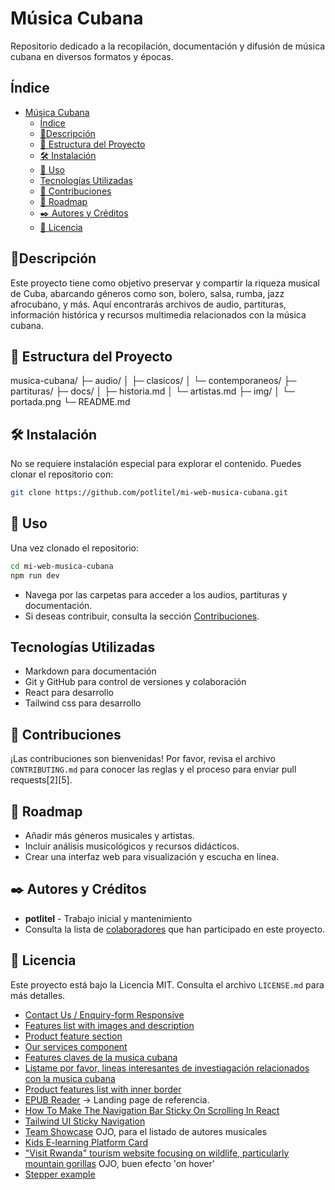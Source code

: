 # Música Cubana

Repositorio dedicado a la recopilación, documentación y difusión de música cubana en diversos formatos y épocas.

## Índice

- [Música Cubana](#música-cubana)
  - [Índice](#índice)
  - [🚦Descripción](#descripción)
  - [📂 Estructura del Proyecto](#-estructura-del-proyecto)
  - [🛠️ Instalación](#️-instalación)
  - [🚀 Uso](#-uso)
  - [Tecnologías Utilizadas](#tecnologías-utilizadas)
  - [🤝 Contribuciones](#-contribuciones)
  - [🏃 Roadmap](#-roadmap)
  - [✒️ Autores y Créditos](#️-autores-y-créditos)
  - [📄 Licencia](#-licencia)

## 🚦Descripción

Este proyecto tiene como objetivo preservar y compartir la riqueza musical de Cuba, abarcando géneros como son, bolero, salsa, rumba, jazz afrocubano, y más. Aquí encontrarás archivos de audio, partituras, información histórica y recursos multimedia relacionados con la música cubana.

## 📂 Estructura del Proyecto

musica-cubana/
├─ audio/
│ ├─ clasicos/
│ └─ contemporaneos/
├─ partituras/
├─ docs/
│ ├─ historia.md
│ └─ artistas.md
├─ img/
│ └─ portada.png
└─ README.md


## 🛠️ Instalación

No se requiere instalación especial para explorar el contenido. Puedes clonar el repositorio con:

```bash
git clone https://github.com/potlitel/mi-web-musica-cubana.git
```

## 🚀 Uso

Una vez clonado el repositorio:

```bash
cd mi-web-musica-cubana
npm run dev
```

- Navega por las carpetas para acceder a los audios, partituras y documentación.
- Si deseas contribuir, consulta la sección [Contribuciones](#contribuciones).

## Tecnologías Utilizadas

- Markdown para documentación
- Git y GitHub para control de versiones y colaboración
- React para desarrollo
- Tailwind css para desarrollo

## 🤝 Contribuciones

¡Las contribuciones son bienvenidas! Por favor, revisa el archivo `CONTRIBUTING.md` para conocer las reglas y el proceso para enviar pull requests[2][5].

## 🏃 Roadmap

- Añadir más géneros musicales y artistas.
- Incluir análisis musicológicos y recursos didácticos.
- Crear una interfaz web para visualización y escucha en línea.

## ✒️ Autores y Créditos

- **potlitel** - Trabajo inicial y mantenimiento
- Consulta la lista de [colaboradores](https://github.com/potlitel/mi-web-musica-cubana/graphs/contributors) que han participado en este proyecto.

## 📄 Licencia

Este proyecto está bajo la Licencia MIT. Consulta el archivo `LICENSE.md` para más detalles.



- [Contact Us / Enquiry-form Responsive](https://tailwindflex.com/@kuldeep541/contact-us-enquiry-form-responsive)
- [Features list with images and description](https://tailwindflex.com/@noah/features-list-with-images-and-description)
- [Product feature section](https://tailwindflex.com/@anonymous/product-feature-section)
- [Our services component](https://tailwindflex.com/@kris-showen/our-services-component)
- [Features claves de la musica cubana](https://www.perplexity.ai/search/features-claves-de-la-musica-c-sHzFO.ClQvuhJ7Qj0n77iQ)
- [Listame por favor, lineas interesantes de investiagación relacionados con la musica cubana](https://www.perplexity.ai/search/listame-por-favor-temas-intere-HSNwJ2MzQNuSQHZ7VoonAg)
- [Product features list with inner border](https://tailwindflex.com/@limaa-m/product-features-list-with-inner-border)
- [EPUB Reader](https://icecreamapps.com/es/Ebook-Reader/) -> Landing page de referencia.
- [How To Make The Navigation Bar Sticky On Scrolling In React](https://chesteralan.medium.com/how-to-make-the-navigation-bar-sticky-on-scrolling-in-react-a7ee629fe30c)
- [Tailwind UI Sticky Navigation](https://tailkits.com/blog/tailwind-ui-sticky-navigation/)
- [Team Showcase](https://tailwindflex.com/@kuldeep541/team-showcase) OJO, para el listado de autores musicales
- [Kids E-learning Platform Card](https://tailwindflex.com/@sammytg7/kids-e-learning-platform-card)
- ["Visit Rwanda" tourism website focusing on wildlife, particularly mountain gorillas](https://tailwindflex.com/@mfuranziza-hamza/visit-rwanda-tourism-website-focusing-on-wildlife-particularly-mountain-gorillas) OJO, buen efecto 'on hover'
- [Stepper example](https://tailwindflex.com/@santos78/stepper-example)